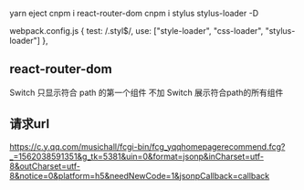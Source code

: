yarn eject
cnpm i react-router-dom
cnpm i stylus stylus-loader -D

webpack.config.js
{
  test: /\.styl$/,
  use: ["style-loader", "css-loader", "stylus-loader"]
},

## react-router-dom
Switch 只显示符合 path 的第一个组件
不加 Switch 展示符合path的所有组件

## 请求url
https://c.y.qq.com/musichall/fcgi-bin/fcg_yqqhomepagerecommend.fcg?_=1562038591351&g_tk=5381&uin=0&format=jsonp&inCharset=utf-8&outCharset=utf-8&notice=0&platform=h5&needNewCode=1&jsonpCallback=callback